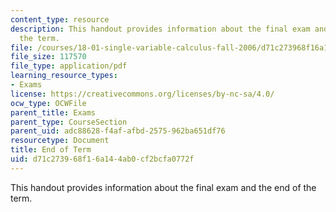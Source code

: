```yaml
---
content_type: resource
description: This handout provides information about the final exam and the end of
  the term.
file: /courses/18-01-single-variable-calculus-fall-2006/d71c273968f16a144ab0cf2bcfa0772f_endoftermf06.pdf
file_size: 117570
file_type: application/pdf
learning_resource_types:
- Exams
license: https://creativecommons.org/licenses/by-nc-sa/4.0/
ocw_type: OCWFile
parent_title: Exams
parent_type: CourseSection
parent_uid: adc88628-f4af-afbd-2575-962ba651df76
resourcetype: Document
title: End of Term
uid: d71c2739-68f1-6a14-4ab0-cf2bcfa0772f
---
```

This handout provides information about the final exam and the end of the term.